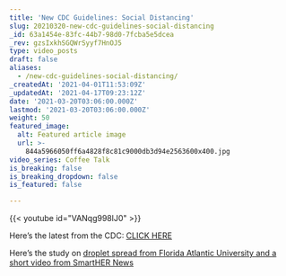 ```yaml
---
title: 'New CDC Guidelines: Social Distancing'
slug: 20210320-new-cdc-guidelines-social-distancing
_id: 63a1454e-83fc-44b7-98d0-7fcba5e5dcea
_rev: gzsIxkhSGQWrSyyf7HnOJ5
type: video_posts
draft: false
aliases:
  - /new-cdc-guidelines-social-distancing/
_createdAt: '2021-04-01T11:53:09Z'
_updatedAt: '2021-04-17T09:23:12Z'
date: '2021-03-20T03:06:00.000Z'
lastmod: '2021-03-20T03:06:00.000Z'
weight: 50
featured_image:
  alt: Featured article image
  url: >-
    844a5966050ff6a4828f8c81c9000db3d94e2563600x400.jpg
video_series: Coffee Talk
is_breaking: false
is_breaking_dropdown: false
is_featured: false

---
```

{{< youtube id="VANqg998lJ0" >}}

Here’s the latest from the CDC: [CLICK HERE](https://www.cdc.gov/coronavirus/2019-ncov/community/schools-childcare/operation-strategy.html)

Here’s the study on [droplet spread from Florida Atlantic University and a short video from SmartHER News](https://smarthernews.com/article/simulating-covid-19-spread-is-this-what-a-covid-cough-looks-like/)